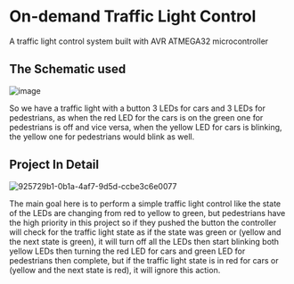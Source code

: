 # On-demand Traffic Light Control
A traffic light control system built with AVR ATMEGA32 microcontroller

## The Schematic used

![image](https://user-images.githubusercontent.com/106034477/192156301-2e9b728c-a80b-41a9-9279-790b39f94839.png)

So we have a traffic light with a button 3 LEDs for cars and 3 LEDs for pedestrians, as when the red LED for the cars is on the green one for pedestrians is off and vice versa, when the yellow LED for cars is blinking, the yellow one for pedestrians would blink as well.

## Project In Detail
![925729b1-0b1a-4af7-9d5d-ccbe3c6e0077](https://user-images.githubusercontent.com/106034477/192155936-f06572a6-4dcc-49c1-8b0f-6e6a6de3f23f.jpg)

The main goal here is to perform a simple traffic light control like the state of the LEDs are changing from red to yellow to green, but pedestrians have the high priority in this project so if they pushed the button the controller will check for the traffic light state as if the state was green or (yellow and the next state is green), it will turn off all the LEDs then start blinking both yellow LEDs then turning the red LED for cars and green LED for pedestrians then complete, but if the traffic light state is in red for cars or (yellow and the next state is red), it will ignore this action.




